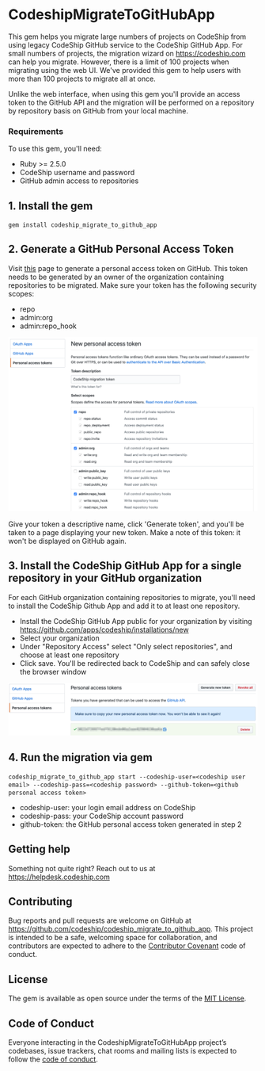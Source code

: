 # CodeshipMigrateToGitHubApp

This gem helps you migrate large numbers of projects on CodeShip from using legacy CodeShip GitHub service to the CodeShip GitHub App. For small numbers of projects, the migration wizard on https://codeship.com can help you migrate. However, there is a limit of 100 projects when migrating using the web UI. We've provided this gem to help users with more than 100 projects to migrate all at once.

Unlike the web interface, when using this gem you'll provide an access token to the GitHub API and the migration will be performed on a repository by repository basis on GitHub from your local machine.

### Requirements

To use this gem, you'll need:

- Ruby >= 2.5.0
- CodeShip username and password
- GitHub admin access to repositories

## 1. Install the gem

    gem install codeship_migrate_to_github_app

## 2. Generate a GitHub Personal Access Token

Visit [this](https://github.com/settings/tokens) page to generate a personal access token on GitHub. This token needs to be generated by an owner of the organization containing repositories to be migrated. Make sure your token has the following security scopes:

- repo
- admin:org
- admin:repo_hook

![GitHub new personal access token](assets/new_personal_access_token.png)

Give your token a descriptive name, click 'Generate token', and you'll be taken to a page displaying your new token. Make a note of this token: it won't be displayed on GitHub again.

## 3. Install the CodeShip GitHub App for a single repository in your GitHub organization

For each GitHub organization containing repositories to migrate, you'll need to install the CodeShip Github App and add it to at least one repository.

- Install the CodeShip GitHub App public for your organization by visiting  <https://github.com/apps/codeship/installations/new>
- Select your organization
- Under "Repository Access" select "Only select repositories", and choose at least one repository
- Click save. You'll be redirected back to CodeShip and can safely close the browser window

![Personal access tokens](assets/personal_access_tokens.png)

## 4. Run the migration via gem

    codeship_migrate_to_github_app start --codeship-user=<codeship user email> --codeship-pass=<codeship password> --github-token=<github personal access token>

- codeship-user: your login email address on CodeShip
- codeship-pass: your CodeShip account password
- github-token: the GitHub personal access token generated in step 2

## Getting help

Something not quite right? Reach out to us at <https://helpdesk.codeship.com>

## Contributing

Bug reports and pull requests are welcome on GitHub at https://github.com/codeship/codeship_migrate_to_github_app. This project is intended to be a safe, welcoming space for collaboration, and contributors are expected to adhere to the [Contributor Covenant](http://contributor-covenant.org) code of conduct.

## License

The gem is available as open source under the terms of the [MIT License](https://opensource.org/licenses/MIT).

## Code of Conduct

Everyone interacting in the CodeshipMigrateToGitHubApp project’s codebases, issue trackers, chat rooms and mailing lists is expected to follow the [code of conduct](https://github.com/[USERNAME]/codeship_migrate_to_github_app/blob/master/CODE_OF_CONDUCT.md).
